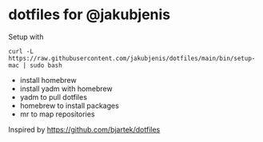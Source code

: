 # dotfiles for @jakubjenis

Setup with

```curl -L https://raw.githubusercontent.com/jakubjenis/dotfiles/main/bin/setup-mac | sudo bash```

* install homebrew
* install yadm with homebrew
* yadm to pull dotfiles
* homebrew to install packages
* mr to map repositories

Inspired by https://github.com/bjartek/dotfiles
